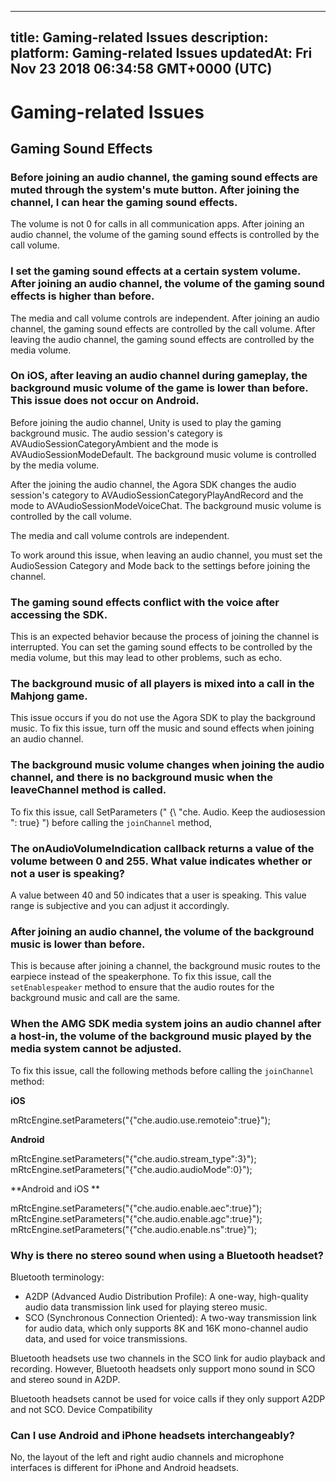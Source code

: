
---
title: Gaming-related Issues
description: 
platform: Gaming-related Issues
updatedAt: Fri Nov 23 2018 06:34:58 GMT+0000 (UTC)
---
# Gaming-related Issues
## Gaming Sound Effects

### Before joining an audio channel, the gaming sound effects are muted through the system's mute button. After joining the channel, I can hear the gaming sound effects.

The volume is not 0 for calls in all communication apps. After joining an audio channel, the volume of the gaming sound effects is controlled by the call volume.

### I set the gaming sound effects at a certain system volume. After joining an audio channel, the volume of the gaming sound effects is higher than before.

The media and call volume controls are independent. After joining an audio channel, the gaming sound effects are controlled by the call volume. After leaving the audio channel, the gaming sound effects are controlled by the media volume. 

### On iOS, after leaving an audio channel during gameplay, the background music volume of the game is lower than before. This issue does not occur on Android.

Before joining the audio channel, Unity is used to play the gaming background music. The audio session's category is AVAudioSessionCategoryAmbient and the mode is AVAudioSessionModeDefault. The background music volume is controlled by the media volume.

After the joining the audio channel, the Agora SDK changes the audio session's category to AVAudioSessionCategoryPlayAndRecord and the mode to AVAudioSessionModeVoiceChat. The background music volume is controlled by the call volume.

The media and call volume controls are independent.

To work around this issue, when leaving an audio channel, you must set the AudioSession Category and Mode back to the settings before joining the channel.

### The gaming sound effects conflict with the voice after accessing the SDK.

This is an expected behavior because the process of joining the channel is interrupted. You can set the gaming sound effects to be controlled by the media volume, but this may lead to other problems, such as echo.

### The background music of all players is mixed into a call in the Mahjong game.

This issue occurs if you do not use the Agora SDK to play the background music. To fix this issue, turn off the music and sound effects when joining an audio channel.

### The background music volume changes when joining the audio channel, and there is no background music when the leaveChannel method is called.

To fix this issue, call SetParameters (" {\ "che. Audio. Keep the audiosession \": true} ")  before calling the `joinChannel` method,

### The onAudioVolumeIndication callback returns a value of the volume between 0 and 255. What value indicates whether or not a user is speaking?

A value between 40 and 50 indicates that a user is speaking. This value range is subjective and you can adjust it accordingly.

### After joining an audio channel, the volume of the background music is lower than before.

This is because after joining a channel, the background music routes to the earpiece instead of the speakerphone. To fix this issue, call the `setEnablespeaker` method to ensure that the audio routes for the background music and call are the same.

### When the AMG SDK media system joins an audio channel after a host-in, the volume of the background music played by the media system cannot be adjusted.

To fix this issue, call the following methods before calling the `joinChannel` method:

**iOS** 

mRtcEngine.setParameters("{\"che.audio.use.remoteio\":true}");

**Android**

mRtcEngine.setParameters("{\"che.audio.stream_type\":3}");
mRtcEngine.setParameters("{\"che.audio.audioMode\":0}");

**Android and iOS **

mRtcEngine.setParameters("{\"che.audio.enable.aec\":true}");
mRtcEngine.setParameters("{\"che.audio.enable.agc\":true}");
mRtcEngine.setParameters("{\"che.audio.enable.ns\":true}");

### Why is there no stereo sound when using a Bluetooth headset?

Bluetooth terminology:

* A2DP (Advanced Audio Distribution Profile): A one-way, high-quality audio data transmission link used for playing stereo music.
* SCO (Synchronous Connection Oriented): A two-way transmission link for audio data, which only supports 8K and 16K mono-channel audio data, and used for voice transmissions.

Bluetooth headsets use two channels in the SCO link for audio playback and recording. However, Bluetooth headsets only support mono sound in SCO and stereo sound in A2DP.

Bluetooth headsets cannot be used for voice calls if they only support A2DP and not SCO.
Device Compatibility

### Can I use Android and iPhone headsets interchangeably?
No, the layout of the left and right audio channels and microphone interfaces is different for iPhone and Android headsets.

